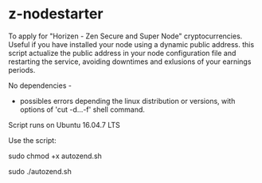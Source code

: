# z-nodestarter
To apply for "Horizen - Zen Secure and Super Node" cryptocurrencies. Useful if you have installed your node using a dynamic public address. this script actualize the public address in your node configuration file and restarting the service, avoiding downtimes and exlusions of your earnings periods.

No dependencies - 

* possibles errors depending the linux distribution or versions, with options of 'cut -d...-f' shell command.

Script runs on Ubuntu 16.04.7 LTS

Use the script: 

sudo chmod +x autozend.sh

sudo ./autozend.sh



